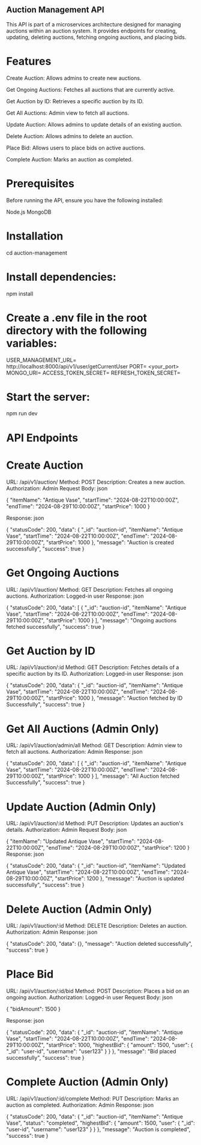 ## Auction Management API
This API is part of a microservices architecture designed for managing auctions within an auction system. It provides endpoints for creating, updating, deleting auctions, fetching ongoing auctions, and placing bids.

# Features
Create Auction: Allows admins to create new auctions.

Get Ongoing Auctions: Fetches all auctions that are currently active.

Get Auction by ID: Retrieves a specific auction by its ID.

Get All Auctions: Admin view to fetch all auctions.

Update Auction: Allows admins to update details of an existing auction.

Delete Auction: Allows admins to delete an auction.

Place Bid: Allows users to place bids on active auctions.

Complete Auction: Marks an auction as completed.


# Prerequisites
Before running the API, ensure you have the following installed:

Node.js
MongoDB


# Installation

cd auction-management

# Install dependencies:
npm install


# Create a .env file in the root directory with the following variables:

USER_MANAGEMENT_URL= http://localhost:8000/api/v1/user/getCurrentUser
PORT= <your_port>
MONGO_URI=<your-mongodb-uri>
ACCESS_TOKEN_SECRET=<your-access-token-secret>
REFRESH_TOKEN_SECRET=<your-refresh-token-secret>


# Start the server:
npm run dev

# API Endpoints

# Create Auction
URL: /api/v1/auction/
Method: POST
Description: Creates a new auction.
Authorization: Admin
Request Body:
json

{
    "itemName": "Antique Vase",
    "startTime": "2024-08-22T10:00:00Z",
    "endTime": "2024-08-29T10:00:00Z",
    "startPrice": 1000
}


Response:
json

{
    "statusCode": 200,
    "data": {
        "_id": "auction-id",
        "itemName": "Antique Vase",
        "startTime": "2024-08-22T10:00:00Z",
        "endTime": "2024-08-29T10:00:00Z",
        "startPrice": 1000
    },
    "message": "Auction is created successfully",
    "success": true
}


# Get Ongoing Auctions
URL: /api/v1/auction/
Method: GET
Description: Fetches all ongoing auctions.
Authorization: Logged-in user 
Response:
json

{
    "statusCode": 200,
    "data": [
        {
            "_id": "auction-id",
            "itemName": "Antique Vase",
            "startTime": "2024-08-22T10:00:00Z",
            "endTime": "2024-08-29T10:00:00Z",
            "startPrice": 1000
        }
    ],
    "message": "Ongoing auctions fetched successfully",
    "success": true
}


# Get Auction by ID
URL: /api/v1/auction/:id
Method: GET
Description: Fetches details of a specific auction by its ID.
Authorization: Logged-in user
Response:
json

{
    "statusCode": 200,
    "data": {
        "_id": "auction-id",
        "itemName": "Antique Vase",
        "startTime": "2024-08-22T10:00:00Z",
        "endTime": "2024-08-29T10:00:00Z",
        "startPrice": 1000
    },
    "message": "Auction fetched by ID Successfully",
    "success": true
}


# Get All Auctions (Admin Only)
URL: /api/v1/auction/admin/all
Method: GET
Description: Admin view to fetch all auctions.
Authorization: Admin
Response:
json

{
    "statusCode": 200,
    "data": [
        {
            "_id": "auction-id",
            "itemName": "Antique Vase",
            "startTime": "2024-08-22T10:00:00Z",
            "endTime": "2024-08-29T10:00:00Z",
            "startPrice": 1000
        }
    ],
    "message": "All Auction fetched Successfully",
    "success": true
}
# Update Auction (Admin Only)
URL: /api/v1/auction/:id
Method: PUT
Description: Updates an auction's details.
Authorization: Admin
Request Body:
json

{
    "itemName": "Updated Antique Vase",
    "startTime": "2024-08-22T10:00:00Z",
    "endTime": "2024-08-29T10:00:00Z",
    "startPrice": 1200
}
Response:
json

{
    "statusCode": 200,
    "data": {
        "_id": "auction-id",
        "itemName": "Updated Antique Vase",
        "startTime": "2024-08-22T10:00:00Z",
        "endTime": "2024-08-29T10:00:00Z",
        "startPrice": 1200
    },
    "message": "Auction is updated successfully",
    "success": true
}


# Delete Auction (Admin Only)
URL: /api/v1/auction/:id
Method: DELETE
Description: Deletes an auction.
Authorization: Admin
Response:
json

{
    "statusCode": 200,
    "data": {},
    "message": "Auction deleted successfully",
    "success": true
}


# Place Bid
URL: /api/v1/auction/:id/bid
Method: POST
Description: Places a bid on an ongoing auction.
Authorization: Logged-in user
Request Body:
json

{
    "bidAmount": 1500
}


Response:
json

{
    "statusCode": 200,
    "data": {
        "_id": "auction-id",
        "itemName": "Antique Vase",
        "startTime": "2024-08-22T10:00:00Z",
        "endTime": "2024-08-29T10:00:00Z",
        "startPrice": 1000,
        "highestBid": {
            "amount": 1500,
            "user": {
                "_id": "user-id",
                "username": "user123"
            }
        }
    },
    "message": "Bid placed successfully",
    "success": true
}

# Complete Auction (Admin Only)
URL: /api/v1/auction/:id/complete
Method: PUT
Description: Marks an auction as completed.
Authorization: Admin
Response:
json

{
    "statusCode": 200,
    "data": {
        "_id": "auction-id",
        "itemName": "Antique Vase",
        "status": "completed",
        "highestBid": {
            "amount": 1500,
            "user": {
                "_id": "user-id",
                "username": "user123"
            }
        }
    },
    "message": "Auction is completed",
    "success": true
}